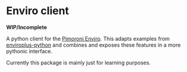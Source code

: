# Enviro client
**WIP/Incomplete**

A python client for the [Pimoroni Enviro](https://shop.pimoroni.com/products/enviro?variant=31155658489939).
This adapts examples from [enviroplus-python](https://github.com/pimoroni/enviroplus-python)
and combines and exposes these features in a more pythonic interface.

Currently this package is mainly just for learning purposes.
